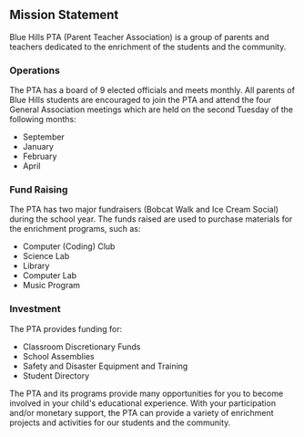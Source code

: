 ## Mission Statement
Blue Hills PTA (Parent Teacher Association) is a group of parents and teachers dedicated to the enrichment of the students and the community.  

### Operations
The PTA has a board of 9 elected officials and meets monthly.  All parents of Blue Hills students are encouraged to join the PTA and attend the four General Association meetings which are held on the second Tuesday of the following months:
- September
- January
- February
- April

### Fund Raising

The PTA has two major fundraisers (Bobcat Walk and Ice Cream Social) during the school year. The funds raised are used to purchase materials for the enrichment programs, such as:

- Computer (Coding) Club
- Science Lab
- Library
- Computer Lab
- Music Program

### Investment

The PTA provides funding for:

- Classroom Discretionary Funds
- School Assemblies
- Safety and Disaster Equipment and Training
- Student Directory

The PTA and its programs provide many opportunities for you to become involved in your child's educational experience.  With your participation and/or monetary support, the PTA can provide a variety of enrichment projects and activities for our students and the community.
